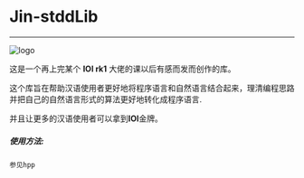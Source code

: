 # Jin-stddLib

---

![logo](https://github.com/L1ttelY/Jin-stddLib/blob/master/Snipaste_2019-10-05_14-59-18.png)

这是一个再上完某个 **IOI rk1** 大佬的课以后有感而发而创作的库。

这个库旨在帮助汉语使用者更好地将程序语言和自然语言结合起来，理清编程思路并把自己的自然语言形式的算法更好地转化成程序语言.

并且让更多的汉语使用者可以拿到**IOI**金牌。

##### 使用方法: 
```
参见hpp
```
